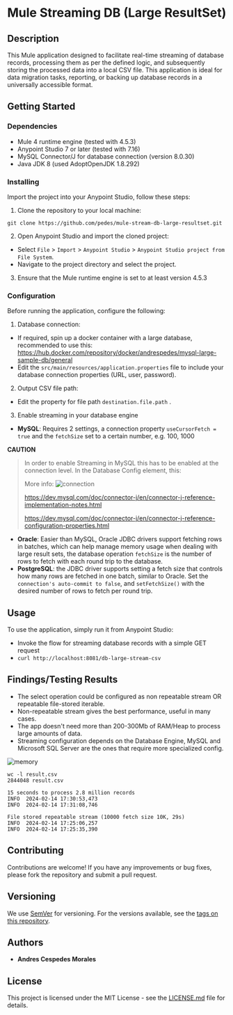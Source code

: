 # Mule Streaming DB (Large ResultSet)

## Description
This Mule application designed to facilitate real-time streaming of database records, processing them as per the defined logic, and subsequently storing the processed data into a local CSV file. This application is ideal for data migration tasks, reporting, or backing up database records in a universally accessible format.

## Getting Started

### Dependencies
- Mule 4 runtime engine (tested with 4.5.3)
- Anypoint Studio 7 or later (tested with 7.16)
- MySQL Connector/J for database connection (version 8.0.30)
- Java JDK 8 (used AdoptOpenJDK 1.8.292)

### Installing
Import the project into your Anypoint Studio, follow these steps:

1. Clone the repository to your local machine:

```git clone https://github.com/pedes/mule-stream-db-large-resultset.git```

2. Open Anypoint Studio and import the cloned project:
- Select `File` > `Import` > `Anypoint Studio` > `Anypoint Studio project from File System`.
- Navigate to the project directory and select the project.
3. Ensure that the Mule runtime engine is set to at least version 4.5.3

### Configuration
Before running the application, configure the following:

1. Database connection:
- If required, spin up a docker container with a large database, recommended to use this:
https://hub.docker.com/repository/docker/andrespedes/mysql-large-sample-db/general
- Edit the `src/main/resources/application.properties` file to include your database connection properties (URL, user, password).
2. Output CSV file path:
- Edit the property for file path `destination.file.path` .
3. Enable streaming in your database engine
- **MySQL**: Requires 2 settings, a connection property `useCursorFetch = true` and the `fetchSize` set to a certain number, e.g. 100, 1000

**CAUTION**
> In order to enable Streaming in MySQL this has to be enabled at the connection level. In the Database Config element, this:
> 
> More info:
> ![connection](images/connection-property.png)
> 
> https://dev.mysql.com/doc/connector-j/en/connector-j-reference-implementation-notes.html
> 
> https://dev.mysql.com/doc/connector-j/en/connector-j-reference-configuration-properties.html

- **Oracle**: Easier than MySQL, Oracle JDBC drivers support fetching rows in batches, which can help manage memory usage when dealing with large result sets, the database operation `fetchSize` is the number of rows to fetch with each round trip to the database.
- **PostgreSQL**: the JDBC driver supports setting a fetch size that controls how many rows are fetched in one batch, similar to Oracle. Set the `connection's auto-commit to false`, and `setFetchSize()` with the desired number of rows to fetch per round trip.

## Usage
To use the application, simply run it from Anypoint Studio:
- Invoke the flow for streaming database records with a simple GET request
- `curl http://localhost:8081/db-large-stream-csv` 

## Findings/Testing Results
- The select operation could be configured as non repeatable stream OR repeatable file-stored iterable.
- Non-repeatable stream gives the best performance, useful in many cases.
- The app doesn't need more than 200-300Mb of RAM/Heap to process large amounts of data.
- Streaming configuration depends on the Database Engine, MySQL and Microsoft SQL Server are the ones that require more specialized config.

![memory](images/memory.png)

```
wc -l result.csv
2844048 result.csv

15 seconds to process 2.8 million records
INFO  2024-02-14 17:30:53,473 
INFO  2024-02-14 17:31:08,746

File stored repeatable stream (10000 fetch size 10K, 29s)
INFO  2024-02-14 17:25:06,257 
INFO  2024-02-14 17:25:35,390 
```

## Contributing
Contributions are welcome! If you have any improvements or bug fixes, please fork the repository and submit a pull request.

## Versioning
We use [SemVer](http://semver.org/) for versioning. For the versions available, see the [tags on this repository](https://github.com/pedes/mule-stream-db-large-resultset/tags).

## Authors
- **Andres Cespedes Morales**

## License
This project is licensed under the MIT License - see the [LICENSE.md](LICENSE.md) file for details.

